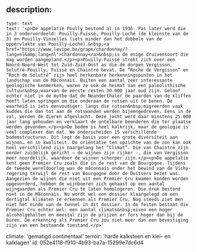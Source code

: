 description:
  -
    type: text
    text: '<p>De appelatie Poully bestond al in 1936. Pas later werd die in 3 onderverdeeld: Pouilly-Fuissé, Pouilly-Loché (de kleinste van de 3) en Pouilly-Vinzelles (iets minder dan het dubbele van de oppervlakte van Pouilly-Loché).&nbsp;<a href="https://www.levipe.be/grape/chardonnay/?lang=nl&amp;lang=nl">Chardonnay</a>&nbsp;is de enige druivensoort die mag worden aangepland.</p><p>Pouilly-Fuissé strekt zich over een Noord-Noord-West tot Zuid-Zuid-Oost as die de dorpen Vergisson, Solutré-Pouilly, Fuissé en Chaintré bevat. De “Roche de Vergisson” en “Roch de Solutré” zijn heel herkenbare herkenningspunten in het landschap van de Mâconnais. Buiten een aantal zeer interessante geologische kenmerken, waren ze ook de heimat van een paleolithische cultuur&nbsp;waarvan de eerste resten 30.000 jaar oud zijn. Geloof echter niet in de mythe dat de Néanderthaler de paarden van de kliffen heeft laten springen om die onderaan de rotsen uit te benen. De waarheid is iets eenvoudiger: langs die rotsen&nbsp;migreerden vaak kuddes die dan tot aan de rotswanden werden bijeengedreven. Eens in de val, werden de dieren afgeslacht. Deze jacht werd daar minstens 25.000 jaar lang gehouden en verklaart de ontelbare beenderen die ter plaatse werden gevonden.</p><p>De bodem is heel kalkrijk, maar de geologie is veel complexer dan dat. We onderscheiden 15 verschillende bodemstructuren. Dit legt de basis voor een grote diversiteit aan wijnen… en in kwaliteit. De oriëntatie ten opzichte van de zon kan ook heel verschillend zijn naargelang het “Climat”. Die van Chaintré zijn eerder zuidelijk gericht – de wijnen zijn rijker -, die van Vergisson meer noordelijk, waardoor de wijnen scherper zijn.</p><p>De appelatie kent geen Premier Cru zoals die in de rest van de Bourgogne. Tijdens de tweede wereldoorlog was de mâconnais onder het bewind van de Vichy-regering terwijl de rest van Bourgogne door de Duitsers bezet was. Aangezien de wijnen die niet uit een Premier Cru kwamen konden worden opgevorderd, hebben de wijnboeren zich gehaast op een aantal wijngaarden als Premier Cru te laten homologeren. Die druk bestond niet in de Mâconnais. Nu wordt wel een dossier klaargelegd om een dertigtal klimaten te erkennen als Premier Cru. Nog steeds ziet men niet het einde van de tunnel in dit dossier. In de feiten bestaat die Premier Cru echter wel: een aantal climats&nbsp;eisen een hoger alcoholgehalten en meestal zijn de prijzen er fors hoger dan bij de buren. De erkenning als Premier Cru zou niet meer dan een bevestiging zijn van een bestaande toestand.</p>'
climate: 'gematigd continentaal'
terroir: 'harde kalksteen en klei- en kalklagen'
id: 052e4118-f910-4b93-ba7a-15299e7dc6d4
